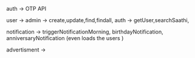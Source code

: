 auth -> OTP API

user -> admin -> create,update,find,findall,
        auth  -> getUser,searchSaathi,

notification -> triggerNotificationMorning,         birthdayNotification, anniversaryNotification (even loads the users )

advertisment -> 